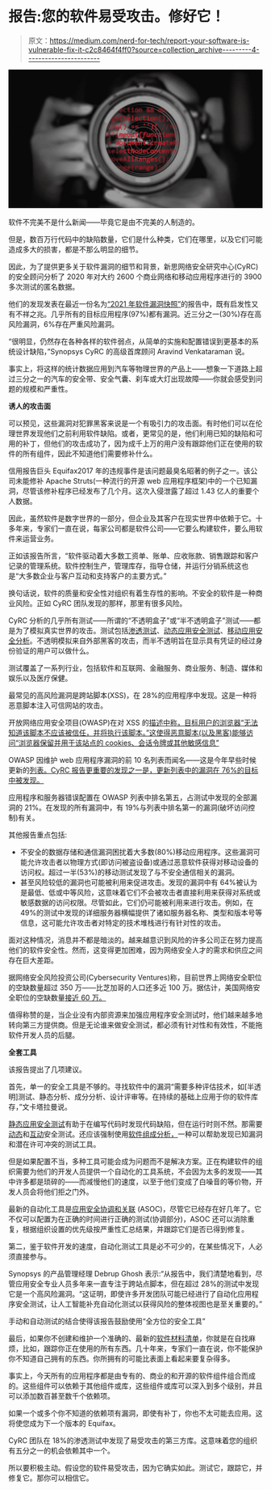 # 报告:您的软件易受攻击。修好它！

> 原文：<https://medium.com/nerd-for-tech/report-your-software-is-vulnerable-fix-it-c2c8464f4ff0?source=collection_archive---------4----------------------->

![](img/f71a05f1161c45be025e147ae02d1058.png)

软件不完美不是什么新闻——毕竟它是由不完美的人制造的。

但是，数百万行代码中的缺陷数量，它们是什么种类，它们在哪里，以及它们可能造成多大的损害，都是不那么明显的细节。

因此，为了提供更多关于软件漏洞的细节和背景，新思网络安全研究中心(CyRC)的安全顾问分析了 2020 年对大约 2600 个商业网络和移动应用程序进行的 3900 多次测试的匿名数据。

他们的发现发表在最近一份名为[“2021 年软件漏洞快照”](https://www.synopsys.com/software-integrity/resources/analyst-reports/software-vulnerability-trends.html?intcmp=sig-blog-SVS1?cmp=pr-sig&utm_medium=referral)的报告中，既有启发性又有不祥之兆。几乎所有的目标应用程序(97%)都有漏洞。近三分之一(30%)存在高风险漏洞，6%存在严重风险漏洞。

“很明显，仍然存在各种各样的软件弱点，从简单的实施和配置错误到更基本的系统设计缺陷，”Synopsys CyRC 的高级首席顾问 Aravind Venkataraman 说。

事实上，将这样的统计数据应用到汽车等物理世界的产品上——想象一下道路上超过三分之一的汽车的安全带、安全气囊、刹车或大灯出现故障——你就会感受到问题的规模和严重性。

**诱人的攻击面**

可以预见，这些漏洞对犯罪黑客来说是一个有吸引力的攻击面。有时他们可以在伦理世界发现他们之前利用软件缺陷。或者，更常见的是，他们利用已知的缺陷和可用的补丁，但他们的攻击成功了，因为成千上万的用户没有跟踪他们正在使用的软件的所有组件，因此不知道他们需要修补什么。

信用报告巨头 Equifax2017 年的违规事件是该问题最臭名昭著的例子之一。该公司未能修补 Apache Struts(一种流行的开源 web 应用程序框架)中的一个已知漏洞，尽管该修补程序已经发布了几个月。这次入侵泄露了超过 1.43 亿人的重要个人数据。

因此，虽然软件是数字世界的一部分，但企业及其客户在现实世界中依赖于它。十多年来，专家们一直在说，每家公司都是软件公司——它要么构建软件，要么用软件来运营业务。

正如该报告所言，“软件驱动着大多数工资单、账单、应收账款、销售跟踪和客户记录的管理系统。软件控制生产，管理库存，指导仓储，并运行分销系统这也是“大多数企业与客户互动和支持客户的主要方式。”

换句话说，软件的质量和安全性对组织有着生存性的影响。不安全的软件是一种商业风险。正如 CyRC 团队发现的那样，那里有很多风险。

CyRC 分析的几乎所有测试——所谓的“不透明盒子”或“半不透明盒子”测试——都是为了模拟真实世界的攻击。测试包括[渗透测试](https://www.synopsys.com/software-integrity/application-security-testing-services/penetration-testing.html?cmp=pr-sig&utm_medium=referral)、[动态应用安全测试](https://www.synopsys.com/software-integrity/application-security-testing-services/dynamic-analysis-dast.html?cmp=pr-sig&utm_medium=referral)、[移动应用安全分析](https://www.synopsys.com/software-integrity/application-security-testing-services/mobile-application-security-testing.html?cmp=pr-sig&utm_medium=referral)。不透明模拟来自外部黑客的攻击，而半不透明旨在显示具有凭证的经过身份验证的用户可以做什么。

测试覆盖了一系列行业，包括软件和互联网、金融服务、商业服务、制造、媒体和娱乐以及医疗保健。

最常见的高风险漏洞是跨站脚本(XSS)，在 28%的应用程序中发现。这是一种将恶意脚本注入可信网站的攻击。

开放网络应用安全项目(OWASP)在对 XSS 的[描述中称，目标用户的浏览器“无法知道该脚本不应该被信任，并将执行该脚本。”这使得恶意脚本(以及黑客)能够访问“浏览器保留并用于该站点的 cookies、会话令牌或其他敏感信息”](https://owasp.org/www-community/attacks/xss/)

OWASP 因维护 web 应用程序漏洞的前 10 名列表而闻名——这是今年早些时候更新的[列表。CyRC 报告更重要的发现之一是，更新列表中的漏洞在 76%的目标中被发现。](https://armerding.medium.com/owasps-new-top-10-help-for-securing-your-web-applications-856bdd7a1217)

应用程序和服务器错误配置在 OWASP 列表中排名第五，占测试中发现的全部漏洞的 21%。在发现的所有漏洞中，有 19%与列表中排名第一的漏洞(破坏访问控制)有关。

其他报告重点包括:

*   不安全的数据存储和通信漏洞困扰着大多数(80%)移动应用程序。这些漏洞可能允许攻击者以物理方式(即访问被盗设备)或通过恶意软件获得对移动设备的访问权。超过一半(53%)的移动测试发现了与不安全通信相关的漏洞。
*   甚至风险较低的漏洞也可能被利用来促进攻击。发现的漏洞中有 64%被认为是最低、低或中等风险，这意味着它们不会被攻击者直接利用来获得对系统或敏感数据的访问权限。尽管如此，它们仍可能被利用来进行攻击。例如，在 49%的测试中发现的详细服务器横幅提供了诸如服务器名称、类型和版本号等信息，这可能允许攻击者对特定的技术堆栈进行有针对性的攻击。

面对这种情况，消息并不都是暗淡的。越来越意识到风险的许多公司正在努力提高他们的软件安全性。然而，这变得更加困难，因为网络安全人才的需求和供应之间存在巨大差距。

据网络安全风险投资公司(Cybersecurity Ventures)称，目前世界上网络安全职位的空缺数量超过 350 万——比芝加哥的人口还多近 100 万。据估计，美国网络安全职位的空缺数量[接近 60 万。](https://www.cyberseek.org/heatmap.html)

值得称赞的是，当企业没有内部资源来加强应用程序安全测试时，他们越来越多地转向第三方提供商。但是无论谁来做安全测试，都必须有针对性和有效性，不能拖软件开发人员的后腿。

**全套工具**

该报告提出了几项建议。

首先，单一的安全工具是不够的。寻找软件中的漏洞“需要多种评估技术，如[半透明]测试、静态分析、成分分析、设计评审等。在持续的基础上应用于你的软件库存，”文卡塔拉曼说。

[静态应用安全测试](https://www.synopsys.com/software-integrity/security-testing/static-analysis-sast.html?cmp=pr-sig&utm_medium=referral)有助于在编写代码时发现代码缺陷，但在运行时则不然。那需要[动态](https://www.synopsys.com/software-integrity/application-security-testing-services/dynamic-analysis-dast.html?cmp=pr-sig&utm_medium=referral)和[互动](https://www.synopsys.com/software-integrity/security-testing/interactive-application-security-testing.html?cmp=pr-sig&utm_medium=referral)安全测试。还应该强制使用[软件组成分析，](https://www.synopsys.com/software-integrity/security-testing/software-composition-analysis.html?cmp=pr-sig&utm_medium=referral)一种可以帮助发现已知漏洞和潜在许可冲突的测试工具。

但是如果配置不当，多种工具可能会成为问题而不是解决方案。正在构建软件的组织需要为他们的开发人员提供一个自动化的工具系统，不会因为太多的发现——其中许多都是琐碎的——而减慢他们的速度，以至于他们变成了白噪音的等价物，开发人员会将他们拒之门外。

最新的自动化工具是[应用安全协调和关联](https://www.synopsys.com/glossary/what-is-application-security-orchestration-and-correlation.html?cmp=pr-sig&utm_medium=referral) (ASOC)，尽管它已经存在好几年了。它不仅可以配置为在正确的时间进行正确的测试(协调部分)，ASOC 还可以消除重复，根据组织设置的优先级按严重性汇总结果，并跟踪它们是否已得到修复。

第二，鉴于软件开发的速度，自动化测试工具是必不可少的，在某些情况下，人必须直接参与。

Synopsys 的产品管理经理 Debrup Ghosh 表示:“从报告中，我们清楚地看到，尽管应用安全专业人员多年来一直专注于跨站点脚本，但在超过 28%的测试中发现它是一个高风险漏洞。“这证明，即使许多开发团队可能已经进行了自动化应用程序安全测试，让人工智能补充自动化测试以获得风险的整体视图也是至关重要的。”

手动和自动测试的结合使得该报告鼓励使用“全方位的安全工具”

最后，如果你不创建和维护一个准确的、最新的[软件材料清单](https://www.synopsys.com/blogs/software-security/software-bill-of-materials-bom/)，你就是在自找麻烦，比如，跟踪你正在使用的所有东西。几十年来，专家们一直在说，你不能保护你不知道自己拥有的东西。你所拥有的可能比表面上看起来要复杂得多。

事实上，今天所有的应用程序都是由专有的、商业的和开源的软件组件组合而成的。这些组件可以依赖于其他组件或库，这些组件或库可以深入到多个级别，并且可以添加数百甚至数千个依赖项。

如果一个或多个你不知道的依赖项有漏洞，即使有补丁，你也不太可能去应用。这将使您成为下一个版本的 Equifax。

CyRC 团队在 18%的渗透测试中发现了易受攻击的第三方库。这意味着您的组织有五分之一的机会依赖其中一个。

所以要积极主动。假设您的软件易受攻击，因为它确实如此。测试它，跟踪它，并修复它。那你可以相信它。